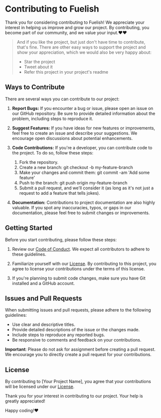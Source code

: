 # Contributing to Fuelish

Thank you for considering contributing to Fuelish! We appreciate your interest in helping us improve and grow our project. By contributing, you become part of our community, and we value your input.❤️❤️

> And if you like the project, but just don't have time to contribute, that's fine. There are other easy ways to support the project and show your appreciation, which we would also be very happy about:
> - Star the project
> - Tweet about it
> - Refer this project in your project's readme

## Ways to Contribute

There are several ways you can contribute to our project:

1. **Report Bugs:** If you encounter a bug or issue, please open an issue on our GitHub repository. Be sure to provide detailed information about the problem, including steps to reproduce it.

2. **Suggest Features:** If you have ideas for new features or improvements, feel free to create an issue and describe your suggestions. We encourage open discussions about potential enhancements.

3. **Code Contributions:** If you're a developer, you can contribute code to the project. To do so, follow these steps:

    1. Fork the repository.
    2. Create a new branch: git checkout -b my-feature-branch
    3. Make your changes and commit them: git commit -am 'Add some feature'
    4. Push to the branch: git push origin my-feature-branch
    5. Submit a pull request, and we'll consider it (as long as it's not just a request to add a feature that tells jokes).



4. **Documentation:** Contributions to project documentation are also highly valuable. If you spot any inaccuracies, typos, or gaps in our documentation, please feel free to submit changes or improvements.

## Getting Started

Before you start contributing, please follow these steps:

1. Review our [Code of Conduct](code-of-conduct.md). We expect all contributors to adhere to these guidelines.

2. Familiarize yourself with our [License](LICENSE.md). By contributing to this project, you agree to license your contributions under the terms of this license.

3. If you're planning to submit code changes, make sure you have Git installed and a GitHub account.



## Issues and Pull Requests

When submitting issues and pull requests, please adhere to the following guidelines:

- Use clear and descriptive titles.
- Provide detailed descriptions of the issue or the changes made.
- Include steps to reproduce any reported bugs.
- Be responsive to comments and feedback on your contributions.

**Important**: Please do not ask for assignment before creating a pull request. We encourage you to directly create a pull request for your contributions.

## License

By contributing to [Your Project Name], you agree that your contributions will be licensed under our [License](LICENSE.md).

Thank you for your interest in contributing to our project. Your help is greatly appreciated!

Happy coding!❤️
